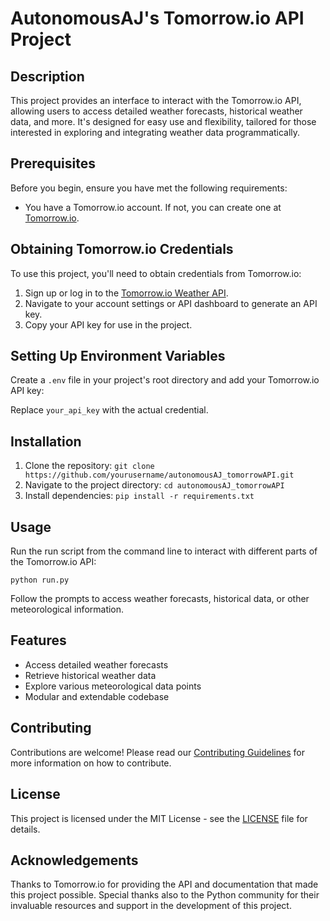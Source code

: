 # AutonomousAJ's Tomorrow.io API Project

## Description
This project provides an interface to interact with the Tomorrow.io API, allowing users to access detailed weather forecasts, historical weather data, and more. It's designed for easy use and flexibility, tailored for those interested in exploring and integrating weather data programmatically.

## Prerequisites
Before you begin, ensure you have met the following requirements:
- You have a Tomorrow.io account. If not, you can create one at [Tomorrow.io](https://www.tomorrow.io/).

## Obtaining Tomorrow.io Credentials
To use this project, you'll need to obtain credentials from Tomorrow.io:

1. Sign up or log in to the [Tomorrow.io Weather API](https://www.tomorrow.io/weather-api/).
2. Navigate to your account settings or API dashboard to generate an API key.
3. Copy your API key for use in the project.

## Setting Up Environment Variables
Create a `.env` file in your project's root directory and add your Tomorrow.io API key:


Replace `your_api_key` with the actual credential.

## Installation
1. Clone the repository: `git clone https://github.com/yourusername/autonomousAJ_tomorrowAPI.git`
2. Navigate to the project directory: `cd autonomousAJ_tomorrowAPI`
3. Install dependencies: `pip install -r requirements.txt`

## Usage
Run the run script from the command line to interact with different parts of the Tomorrow.io API:

`python run.py`

Follow the prompts to access weather forecasts, historical data, or other meteorological information.

## Features
- Access detailed weather forecasts
- Retrieve historical weather data
- Explore various meteorological data points
- Modular and extendable codebase

## Contributing
Contributions are welcome! Please read our [Contributing Guidelines](CONTRIBUTING.md) for more information on how to contribute.

## License
This project is licensed under the MIT License - see the [LICENSE](LICENSE) file for details.

## Acknowledgements
Thanks to Tomorrow.io for providing the API and documentation that made this project possible.
Special thanks also to the Python community for their invaluable resources and support in the development of this project.